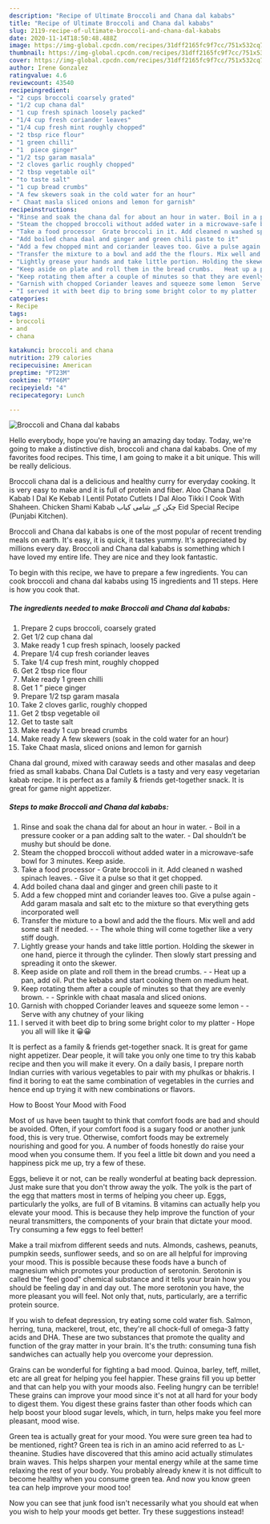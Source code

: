 ```yaml
---
description: "Recipe of Ultimate Broccoli and Chana dal kababs"
title: "Recipe of Ultimate Broccoli and Chana dal kababs"
slug: 2119-recipe-of-ultimate-broccoli-and-chana-dal-kababs
date: 2020-11-14T18:50:48.488Z
image: https://img-global.cpcdn.com/recipes/31dff2165fc9f7cc/751x532cq70/broccoli-and-chana-dal-kababs-recipe-main-photo.jpg
thumbnail: https://img-global.cpcdn.com/recipes/31dff2165fc9f7cc/751x532cq70/broccoli-and-chana-dal-kababs-recipe-main-photo.jpg
cover: https://img-global.cpcdn.com/recipes/31dff2165fc9f7cc/751x532cq70/broccoli-and-chana-dal-kababs-recipe-main-photo.jpg
author: Irene Gonzalez
ratingvalue: 4.6
reviewcount: 43540
recipeingredient:
- "2 cups broccoli coarsely grated"
- "1/2 cup chana dal"
- "1 cup fresh spinach loosely packed"
- "1/4 cup fresh coriander leaves"
- "1/4 cup fresh mint roughly chopped"
- "2 tbsp rice flour"
- "1 green chilli"
- "1  piece ginger"
- "1/2 tsp garam masala"
- "2 cloves garlic roughly chopped"
- "2 tbsp vegetable oil"
- "to taste salt"
- "1 cup bread crumbs"
- "A few skewers soak in the cold water for an hour"
- " Chaat masla sliced onions and lemon for garnish"
recipeinstructions:
- "Rinse and soak the chana dal for about an hour in water. Boil in a pressure cooker or a pan adding salt to the water.  Dal shouldn’t be mushy but should be done."
- "Steam the chopped broccoli without added water in a microwave-safe bowl for 3 minutes. Keep aside."
- "Take a food processor  Grate broccoli in it. Add cleaned n washed spinach leaves.  Give it a pulse so that it get chopped."
- "Add boiled chana daal and ginger and green chili paste to it"
- "Add a few chopped mint and coriander leaves too. Give a pulse again Add garam masala and salt etc to the mixture so that everything gets incorporated well"
- "Transfer the mixture to a bowl and add the the flours. Mix well and add some salt if needed.   The whole thing will come together like a very stiff dough."
- "Lightly grease your hands and take little portion. Holding the skewer in one hand, pierce it through the cylinder. Then slowly start pressing and spreading it onto the skewer."
- "Keep aside on plate and roll them in the bread crumbs.   Heat up a pan, add oil. Put the kebabs and start cooking them on medium heat."
- "Keep rotating them after a couple of minutes so that they are evenly brown.   Sprinkle with chaat masala and sliced onions."
- "Garnish with chopped Coriander leaves and squeeze some lemon  Serve with any chutney of your liking"
- "I served it with beet dip to bring some bright color to my platter  Hope you all will like it 😀😀"
categories:
- Recipe
tags:
- broccoli
- and
- chana

katakunci: broccoli and chana 
nutrition: 279 calories
recipecuisine: American
preptime: "PT23M"
cooktime: "PT46M"
recipeyield: "4"
recipecategory: Lunch

---
```



![Broccoli and Chana dal kababs](https://img-global.cpcdn.com/recipes/31dff2165fc9f7cc/751x532cq70/broccoli-and-chana-dal-kababs-recipe-main-photo.jpg)

Hello everybody, hope you're having an amazing day today. Today, we're going to make a distinctive dish, broccoli and chana dal kababs. One of my favorites food recipes. This time, I am going to make it a bit unique. This will be really delicious.

Broccoli chana dal is a delicious and healthy curry for everyday cooking. It is very easy to make and it is full of protein and fiber. Aloo Chana Daal Kabab I Dal Ke Kebab I Lentil Potato Cutlets I Dal Aloo Tikki I Cook With Shaheen. Chicken Shami Kabab چکن کے شامی کباب Eid Special Recipe (Punjabi Kitchen).

Broccoli and Chana dal kababs is one of the most popular of recent trending meals on earth. It's easy, it is quick, it tastes yummy. It's appreciated by millions every day. Broccoli and Chana dal kababs is something which I have loved my entire life. They are nice and they look fantastic.


To begin with this recipe, we have to prepare a few ingredients. You can cook broccoli and chana dal kababs using 15 ingredients and 11 steps. Here is how you cook that.

<!--inarticleads1-->

##### The ingredients needed to make Broccoli and Chana dal kababs:

1. Prepare 2 cups broccoli, coarsely grated
1. Get 1/2 cup chana dal
1. Make ready 1 cup fresh spinach, loosely packed
1. Prepare 1/4 cup fresh coriander leaves
1. Take 1/4 cup fresh mint, roughly chopped
1. Get 2 tbsp rice flour
1. Make ready 1 green chilli
1. Get 1 ” piece ginger
1. Prepare 1/2 tsp garam masala
1. Take 2 cloves garlic, roughly chopped
1. Get 2 tbsp vegetable oil
1. Get to taste salt
1. Make ready 1 cup bread crumbs
1. Make ready A few skewers (soak in the cold water for an hour)
1. Take  Chaat masla, sliced onions and lemon for garnish


Chana dal ground, mixed with caraway seeds and other masalas and deep fried as small kababs. Chana Dal Cutlets is a tasty and very easy vegetarian kabab recipe. It is perfect as a family &amp; friends get-together snack. It is great for game night appetizer. 

<!--inarticleads2-->

##### Steps to make Broccoli and Chana dal kababs:

1. Rinse and soak the chana dal for about an hour in water. - Boil in a pressure cooker or a pan adding salt to the water.  - Dal shouldn’t be mushy but should be done.
1. Steam the chopped broccoli without added water in a microwave-safe bowl for 3 minutes. Keep aside.
1. Take a food processor  - Grate broccoli in it. Add cleaned n washed spinach leaves.  - Give it a pulse so that it get chopped.
1. Add boiled chana daal and ginger and green chili paste to it
1. Add a few chopped mint and coriander leaves too. Give a pulse again - Add garam masala and salt etc to the mixture so that everything gets incorporated well
1. Transfer the mixture to a bowl and add the the flours. Mix well and add some salt if needed.  -  - The whole thing will come together like a very stiff dough.
1. Lightly grease your hands and take little portion. Holding the skewer in one hand, pierce it through the cylinder. Then slowly start pressing and spreading it onto the skewer.
1. Keep aside on plate and roll them in the bread crumbs.  -  - Heat up a pan, add oil. Put the kebabs and start cooking them on medium heat.
1. Keep rotating them after a couple of minutes so that they are evenly brown.  -  - Sprinkle with chaat masala and sliced onions.
1. Garnish with chopped Coriander leaves and squeeze some lemon -  - Serve with any chutney of your liking
1. I served it with beet dip to bring some bright color to my platter  - Hope you all will like it 😀😀


It is perfect as a family &amp; friends get-together snack. It is great for game night appetizer. Dear people, it will take you only one time to try this kabab recipe and then you will make it every. On a daily basis, I prepare north Indian curries with various vegetables to pair with my phulkas or bhakris. I find it boring to eat the same combination of vegetables in the curries and hence end up trying it with new combinations or flavors. 

How to Boost Your Mood with Food


Most of us have been taught to think that comfort foods are bad and should be avoided. Often, if your comfort food is a sugary food or another junk food, this is very true. Otherwise, comfort foods may be extremely nourishing and good for you. A number of foods honestly do raise your mood when you consume them. If you feel a little bit down and you need a happiness pick me up, try a few of these.

Eggs, believe it or not, can be really wonderful at beating back depression. Just make sure that you don't throw away the yolk. The yolk is the part of the egg that matters most in terms of helping you cheer up. Eggs, particularly the yolks, are full of B vitamins. B vitamins can actually help you elevate your mood. This is because they help improve the function of your neural transmitters, the components of your brain that dictate your mood. Try consuming a few eggs to feel better!

Make a trail mixfrom different seeds and nuts. Almonds, cashews, peanuts, pumpkin seeds, sunflower seeds, and so on are all helpful for improving your mood. This is possible because these foods have a bunch of magnesium which promotes your production of serotonin. Serotonin is called the "feel good" chemical substance and it tells your brain how you should be feeling day in and day out. The more serotonin you have, the more pleasant you will feel. Not only that, nuts, particularly, are a terrific protein source.

If you wish to defeat depression, try eating some cold water fish. Salmon, herring, tuna, mackerel, trout, etc, they're all chock-full of omega-3 fatty acids and DHA. These are two substances that promote the quality and function of the gray matter in your brain. It's the truth: consuming tuna fish sandwiches can actually help you overcome your depression. 

Grains can be wonderful for fighting a bad mood. Quinoa, barley, teff, millet, etc are all great for helping you feel happier. These grains fill you up better and that can help you with your moods also. Feeling hungry can be terrible! These grains can improve your mood since it's not at all hard for your body to digest them. You digest these grains faster than other foods which can help boost your blood sugar levels, which, in turn, helps make you feel more pleasant, mood wise.

Green tea is actually great for your mood. You were sure green tea had to be mentioned, right? Green tea is rich in an amino acid referred to as L-theanine. Studies have discovered that this amino acid actually stimulates brain waves. This helps sharpen your mental energy while at the same time relaxing the rest of your body. You probably already knew it is not difficult to become healthy when you consume green tea. And now you know green tea can help improve your mood too!

Now you can see that junk food isn't necessarily what you should eat when you wish to help your moods get better. Try  these suggestions  instead!

